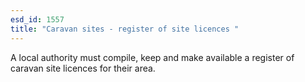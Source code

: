 ```yaml
---
esd_id: 1557
title: "Caravan sites - register of site licences "
---
```


A local authority must compile, keep and make available a register of caravan site licences for their area. 

